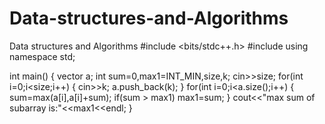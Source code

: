 # Data-structures-and-Algorithms
Data structures and Algorithms
#include <bits/stdc++.h>
#include <vector>
using namespace std;

int main()
{
    vector<int> a;
    int sum=0,max1=INT_MIN,size,k;
    cin>>size;
    for(int i=0;i<size;i++)
    {
        cin>>k;
        a.push_back(k);
    }
    for(int i=0;i<a.size();i++)
    {
         sum=max(a[i],a[i]+sum);
         if(sum > max1)
                max1=sum;
    }
    cout<<"max sum of subarray is:"<<max1<<endl;
}
